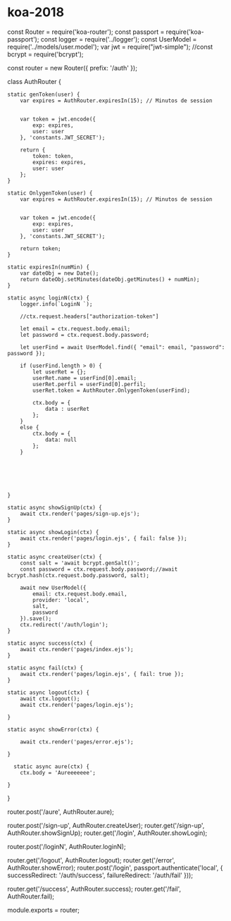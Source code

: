 # koa-2018

const Router = require('koa-router');
const passport = require('koa-passport');
const logger = require('../logger');
const UserModel = require('../models/user.model');
var jwt = require("jwt-simple");
//const bcrypt = require('bcrypt');

const router = new Router({
    prefix: '/auth'
});

class AuthRouter {

    static genToken(user) {
        var expires = AuthRouter.expiresIn(15); // Minutos de session


        var token = jwt.encode({
            exp: expires,
            user: user
        }, 'constants.JWT_SECRET');

        return {
            token: token,
            expires: expires,
            user: user
        };
    }

    static OnlygenToken(user) {
        var expires = AuthRouter.expiresIn(15); // Minutos de session


        var token = jwt.encode({
            exp: expires,
            user: user
        }, 'constants.JWT_SECRET');

        return token;
    }

    static expiresIn(numMin) {
        var dateObj = new Date();
        return dateObj.setMinutes(dateObj.getMinutes() + numMin);
    }

    static async loginN(ctx) {
        logger.info(`LoginN `);

        //ctx.request.headers["authorization-token"]

        let email = ctx.request.body.email;
        let password = ctx.request.body.password;
        
        let userFind = await UserModel.find({ "email": email, "password": password });
    
        if (userFind.length > 0) {
            let userRet = {};
            userRet.name = userFind[0].email;
            userRet.perfil = userFind[0].perfil;
            userRet.token = AuthRouter.OnlygenToken(userFind);
          
            ctx.body = { 
                data : userRet
            };
        }
        else {
            ctx.body = {
                data: null
            };
        }






    }

    static async showSignUp(ctx) {
        await ctx.render('pages/sign-up.ejs');
    }

    static async showLogin(ctx) {
        await ctx.render('pages/login.ejs', { fail: false });
    }

    static async createUser(ctx) {
        const salt = 'await bcrypt.genSalt()';
        const password = ctx.request.body.password;//await bcrypt.hash(ctx.request.body.password, salt);

        await new UserModel({
            email: ctx.request.body.email,
            provider: 'local',
            salt,
            password
        }).save();
        ctx.redirect('/auth/login');
    }

    static async success(ctx) {
        await ctx.render('pages/index.ejs');
    }

    static async fail(ctx) {
        await ctx.render('pages/login.ejs', { fail: true });
    }

    static async logout(ctx) {
        await ctx.logout();
        await ctx.render('pages/login.ejs');

    }

    static async showError(ctx) {

        await ctx.render('pages/error.ejs');

    }

      static async aure(ctx) {
        ctx.body = 'Aureeeeeee';
        
    }






}


router.post('/aure', AuthRouter.aure);

router.post('/sign-up', AuthRouter.createUser);
router.get('/sign-up', AuthRouter.showSignUp);
router.get('/login', AuthRouter.showLogin);

router.post('/loginN', AuthRouter.loginN);


router.get('/logout', AuthRouter.logout);
router.get('/error', AuthRouter.showError);
router.post('/login', passport.authenticate('local', {
    successRedirect: '/auth/success',
    failureRedirect: '/auth/fail'
}));

router.get('/success', AuthRouter.success);
router.get('/fail', AuthRouter.fail);

module.exports = router;